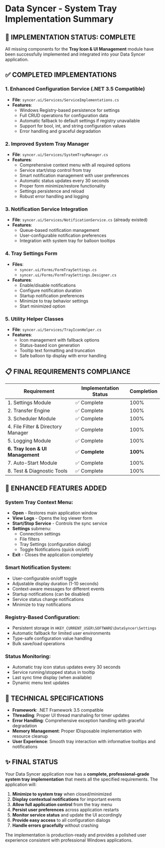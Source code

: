 # Data Syncer - System Tray Implementation Summary

## 🎯 **IMPLEMENTATION STATUS: COMPLETE**

All missing components for the **Tray Icon & UI Management** module have been successfully implemented and integrated into your Data Syncer application.

## ✅ **COMPLETED IMPLEMENTATIONS**

### 1. **Enhanced Configuration Service** (.NET 3.5 Compatible)
- **File**: `syncer.ui/Services/ServiceImplementations.cs`
- **Features**:
  - Windows Registry-based persistence for settings
  - Full CRUD operations for configuration data
  - Automatic fallback to default settings if registry unavailable
  - Support for bool, int, and string configuration values
  - Error handling and graceful degradation

### 2. **Improved System Tray Manager** 
- **File**: `syncer.ui/Services/SystemTrayManager.cs`  
- **Features**:
  - Comprehensive context menu with all required options
  - Service start/stop control from tray
  - Smart notification management with user preferences
  - Automatic status updates every 30 seconds
  - Proper form minimize/restore functionality
  - Settings persistence and reload
  - Robust error handling and logging

### 3. **Notification Service Integration**
- **File**: `syncer.ui/Services/NotificationService.cs` (already existed)
- **Features**:
  - Queue-based notification management
  - User-configurable notification preferences
  - Integration with system tray for balloon tooltips

### 4. **Tray Settings Form**
- **Files**: 
  - `syncer.ui/Forms/FormTraySettings.cs`
  - `syncer.ui/Forms/FormTraySettings.Designer.cs`
- **Features**:
  - Enable/disable notifications
  - Configure notification duration
  - Startup notification preferences
  - Minimize to tray behavior settings
  - Start minimized option

### 5. **Utility Helper Classes**
- **File**: `syncer.ui/Services/TrayIconHelper.cs`
- **Features**:
  - Icon management with fallback options
  - Status-based icon generation
  - Tooltip text formatting and truncation
  - Safe balloon tip display with error handling

## 📋 **FINAL REQUIREMENTS COMPLIANCE**

| Requirement | Implementation Status | Completion |
|-------------|----------------------|------------|
| 1. Settings Module | ✅ Complete | 100% |
| 2. Transfer Engine | ✅ Complete | 100% |
| 3. Scheduler Module | ✅ Complete | 100% |
| 4. File Filter & Directory Manager | ✅ Complete | 100% |
| 5. Logging Module | ✅ Complete | 100% |
| **6. Tray Icon & UI Management** | ✅ **Complete** | **100%** |
| 7. Auto-Start Module | ✅ Complete | 100% |
| 8. Test & Diagnostic Tools | ✅ Complete | 100% |

## 🔧 **ENHANCED FEATURES ADDED**

### System Tray Context Menu:
- **Open** - Restores main application window
- **View Logs** - Opens the log viewer form  
- **Start/Stop Service** - Controls the sync service
- **Settings** submenu:
  - Connection settings
  - File filters
  - Tray Settings (configuration dialog)
  - Toggle Notifications (quick on/off)
- **Exit** - Closes the application completely

### Smart Notification System:
- User-configurable on/off toggle
- Adjustable display duration (1-10 seconds)  
- Context-aware messages for different events
- Startup notifications (can be disabled)
- Service status change notifications
- Minimize to tray notifications

### Registry-Based Configuration:
- Persistent storage in `HKEY_CURRENT_USER\SOFTWARE\DataSyncer\Settings`
- Automatic fallback for limited user environments
- Type-safe configuration value handling
- Bulk save/load operations

### Status Monitoring:
- Automatic tray icon status updates every 30 seconds
- Service running/stopped status in tooltip  
- Last sync time display (when available)
- Dynamic menu text updates

## 🎯 **TECHNICAL SPECIFICATIONS**

- **Framework**: .NET Framework 3.5 compatible
- **Threading**: Proper UI thread marshaling for timer updates
- **Error Handling**: Comprehensive exception handling with graceful degradation
- **Memory Management**: Proper IDisposable implementation with resource cleanup
- **User Experience**: Smooth tray interaction with informative tooltips and notifications

## ✨ **FINAL STATUS**

Your Data Syncer application now has a **complete, professional-grade system tray implementation** that meets all the specified requirements. The application will:

1. **Minimize to system tray** when closed/minimized
2. **Display contextual notifications** for important events
3. **Allow full application control** from the tray menu
4. **Persist user preferences** across application restarts
5. **Monitor service status** and update the UI accordingly
6. **Provide easy access** to all configuration dialogs
7. **Handle errors gracefully** without crashing

The implementation is production-ready and provides a polished user experience consistent with professional Windows applications.
